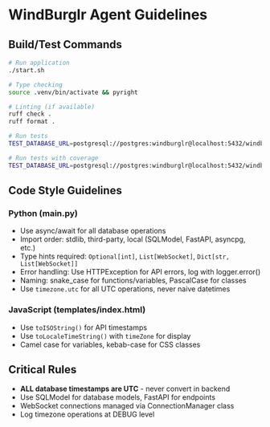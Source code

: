 # WindBurglr Agent Guidelines

## Build/Test Commands
```bash
# Run application
./start.sh

# Type checking
source .venv/bin/activate && pyright

# Linting (if available)
ruff check .
ruff format .

# Run tests
TEST_DATABASE_URL=postgresql://postgres:windburglr@localhost:5432/windburglr_test pytest tests -v

# Run tests with coverage
TEST_DATABASE_URL=postgresql://postgres:windburglr@localhost:5432/windburglr_test pytest tests -v --cov=agents
```

## Code Style Guidelines

### Python (main.py)
- Use async/await for all database operations
- Import order: stdlib, third-party, local (SQLModel, FastAPI, asyncpg, etc.)
- Type hints required: `Optional[int]`, `List[WebSocket]`, `Dict[str, List[WebSocket]]`
- Error handling: Use HTTPException for API errors, log with logger.error()
- Naming: snake_case for functions/variables, PascalCase for classes
- Use `timezone.utc` for all UTC operations, never naive datetimes

### JavaScript (templates/index.html)
- Use `toISOString()` for API timestamps
- Use `toLocaleTimeString()` with `timeZone` for display
- Camel case for variables, kebab-case for CSS classes

## Critical Rules
- **ALL database timestamps are UTC** - never convert in backend
- Use SQLModel for database models, FastAPI for endpoints
- WebSocket connections managed via ConnectionManager class
- Log timezone operations at DEBUG level
